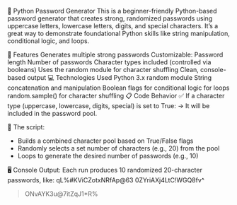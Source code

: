 🔐 Python Password Generator
This is a beginner-friendly Python-based password generator that creates strong, randomized passwords using uppercase letters, lowercase letters, digits, and special characters. It’s a great way to demonstrate foundational Python skills like string manipulation, conditional logic, and loops.

🔧 Features
Generates multiple strong passwords
Customizable:
Password length
Number of passwords
Character types included (controlled via booleans)
Uses the random module for character shuffling
Clean, console-based output
💻 Technologies Used
Python 3.x
random module
String concatenation and manipulation
Boolean flags for conditional logic
for loops
random.sample() for character shuffling
📋 Code Behavior
✅ If a character type (uppercase, lowercase, digits, special) is set to True:
→ It will be included in the password pool.

🧠 The script:
- Builds a combined character pool based on True/False flags
- Randomly selects a set number of characters (e.g., 20) from the pool
- Loops to generate the desired number of passwords (e.g., 10)

🖥️ Console Output:
Each run produces 10 randomized 20-character passwords, like:
qL%#KViCZotxNRfAp@63
0ZYriAXj4LtC!WGQ8fv^
>ONvAYK3u@7itZqJ1*R%
